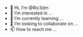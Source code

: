 - 👋 Hi, I’m @Ric3dm
- 👀 I’m interested in ...
- 🌱 I’m currently learning ...
- 💞️ I’m looking to collaborate on ...
- 📫 How to reach me ...

<!---
Ric3dm/Ric3dm is a ✨ special ✨ repository because its `README.md` (this file) appears on your GitHub profile.
You can click the Preview link to take a look at your changes.
--->
